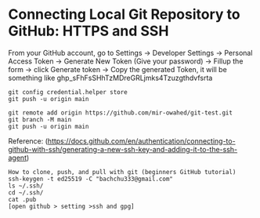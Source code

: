 # Connecting Local Git Repository to GitHub: HTTPS and SSH
From your GitHub account, go to Settings → Developer Settings → Personal Access Token → Generate New Token (Give your password) → Fillup the form → click Generate token → Copy the generated Token, it will be something like ghp_sFhFsSHhTzMDreGRLjmks4Tzuzgthdvfsrta
```
git config credential.helper store
git push -u origin main

git remote add origin https://github.com/mir-owahed/git-test.git
git branch -M main
git push -u origin main
```
Reference: (https://docs.github.com/en/authentication/connecting-to-github-with-ssh/generating-a-new-ssh-key-and-adding-it-to-the-ssh-agent)
```
How to clone, push, and pull with git (beginners GitHub tutorial)
ssh-keygen -t ed25519 -C "bachchu333@gmail.com"
ls ~/.ssh/
cd ~/.ssh/
cat .pub
[open github > setting >ssh and gpg]
```
